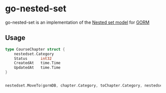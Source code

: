 # go-nested-set

go-nested-set is an implementation of the [Nested set model](https://en.wikipedia.org/wiki/Nested_set_model) for [GORM](https://gorm.io/index.html)


## Usage

```go
type CourseChapter struct {
	nestedset.Category
	Status      int32
	CreatedAt   time.Time
	UpdatedAt   time.Time
}


nestedset.MoveTo(gormDB, chapter.Category, toChapter.Category, nestedset.MoveDirectionLeft)
```
